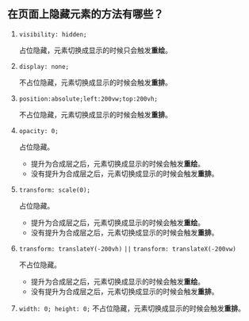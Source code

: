 ## 在页面上隐藏元素的方法有哪些？

1. `visibility: hidden;`

   占位隐藏，元素切换成显示的时候只会触发**重绘**。

2. `display: none;`

   不占位隐藏，元素切换成显示的时候会触发**重排**。

3. `position:absolute;left:200vw;top:200vh;`

   不占位隐藏，元素切换成显示的时候会触发**重排**。

4. `opacity: 0;`

   占位隐藏。

   - 提升为合成层之后，元素切换成显示的时候会触发**重绘**。
   - 没有提升为合成层之后，元素切换成显示的时候会触发**重排**。

5. `transform: scale(0);`

   占位隐藏。

   - 提升为合成层之后，元素切换成显示的时候会触发**重绘**。
   - 没有提升为合成层之后，元素切换成显示的时候会触发**重排**。

6. `transform: translateY(-200vh)` `||` `transform: translateX(-200vw)`

   不占位隐藏。

   - 提升为合成层之后，元素切换成显示的时候会触发**重绘**。
   - 没有提升为合成层之后，元素切换成显示的时候会触发**重排**。

7. `width: 0; height: 0;`
   不占位隐藏，元素切换成显示的时候会触发**重排**。
